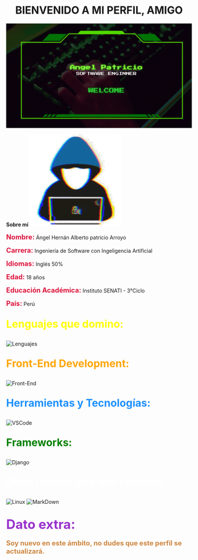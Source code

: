<h1 align="center"><b>BIENVENIDO A MI PERFIL, AMIGO</b></h1>

![Banner](https://github.com/AngelHer2005/AngelHer2005/blob/main/recursos/Banner.gif)

<span><b>Sobre mí</b></spam> <img src="https://github.com/0xAbdulKhalid/0xAbdulKhalid/raw/main/assets/mdImages/about_me.gif" width="width = 50px">

<span style="color:crimson; font-size:1.3em; font-weight:bold;">Nombre:</span> Ángel Hernán Alberto patricio Arroyo

<span style="color:crimson; font-size:1.3em; font-weight:bold;">Carrera:</span> Ingeniería de Software con Ingeligencia Artificial

<span style="color:crimson; font-size:1.3em; font-weight:bold;">Idiomas:</span> Inglés 50% 

<span style="color:crimson; font-size:1.3em; font-weight:bold;">Edad:</span> 18 años

<span style="color:crimson; font-size:1.3em; font-weight:bold;">Educación Académica:</span> Instituto SENATI - 3°Ciclo

<span style="color:crimson; font-size:1.3em; font-weight:bold;">País:</span> Perú


<p style="color: yellow; font-size: 2em; font-weight: bold;">Lenguajes que domino:</p>

![Lenguajes](https://skillicons.dev/icons?i=python,js,java)

<p style="color: orange; font-size: 2em; font-weight: bold;">Front-End Development:</p>

![Front-End](https://skillicons.dev/icons?i=html,css,js)

<p style="color: dodgerblue; font-size: 2em; font-weight: bold;">Herramientas y Tecnologías:</p>

![VSCode](https://skillicons.dev/icons?i=vscode,github,git)

<p style="color: green; font-size: 2em; font-weight: bold;">Frameworks:</p>

![Django](https://skillicons.dev/icons?i=django)

<p style="color: white; font-size: 2em; font-weight: bold;">Otras tecnologías que conozco:</p>

![Linux](https://skillicons.dev/icons?i=linux)
![MarkDown]()

<br>
<span style="color: darkorchid; font-size: 2.5em; font-weight: bold;">Dato extra:</span>
<p style="color: peru; font-size: 1.3em; font-weight: bold;">Soy nuevo en este ámbito, no dudes que este perfil se actualizará.</
